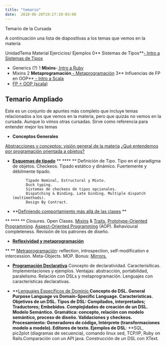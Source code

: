 ```yaml
---
title: "temario"
date:  2018-06-20T19:27:10-03:00
---
```



Temario de la Cursada

A continuación una lista de diapositivas a los temas que vemos en la materia


UnidadTema
Material Ejercicios/ Ejemplos 0** Sistemas de Tipos**[- Intro a Sistemas de Tipos](https://docs.google.com/presentation/d/1F7wX_ScphEgGiN9wbDxvvru6G2c-UEG3H8mEbL8BdPg/)
- Generics (?) 1 **Mixins**-[ Intro a Ruby](https://docs.google.com/presentation/d/1i5rwDjEeBvaVByUXdcZOkArRgMabkRa4Vn_L6_VrI00/)
- Mixins 2 **Metaprogramación**[ - Metaprogramación](https://docs.google.com/presentation/d/10P7XBI9gCB27vvWC5J294L-w22C8NG0tVMI7xbFTLeE/edit) 3** Influencias de FP en OOP**[ - Intro a Scala](https://docs.google.com/presentation/d/1ffuoM0n1x9RSjUwOudzUAXDeRTHFTYQ89Cf83Ls-Ju0/)
 - [FP + OOP (scala)](https://docs.google.com/presentation/d/15OYGb2OtPmmtkHZayCHNiirlMvZh4XqMnTZXyqCSR8U/) 


## []()


## []()Temario Ampliado

Este es  un conjunto de apuntes más completo que incluye temas relacionados a los que vemos en la materia, pero que quizás no vemos en la cursada. Aunque lo vimos otras cursadas.
Sirve como referencia para entender mejor los temas
* **Conceptos Generales**


[    Abstracciones y conceptos: visión general de la materia](conceptos-abstracciones-y-conceptos-visin-general-de-la-materia)
[    ¿Qué entendemos por programación orientada a objetos?](http://uqbar-wiki.org/index.php?title=%C2%BFQu%C3%A9_entendemos_por_Programaci%C3%B3n_Orientada_a_Objetos%3F)
* [**Esquemas de tipado**](conceptos-tipos-binding)
**        ****  **  Definición de Tipo. Tipo en el paradigma de objetos.
            Checkeos.
            Tipado estático y dinámico.
            Fuertemente y débilmente tipado. 


            Tipado Nominal, Estructural y Mixto.
            Duck typing.
            Sistemas de checkeos de tipos opcionales.
            Dispatching & Binding. Late binding. Multiple dispatch (multimethods).
            Design By Contract.


* **[Definiendo comportamiento más allá de las clases](conceptos-metamodelos)
**


**        ****  **  Closures. Open Clases.
            [Mixins](conceptos-mixins) & [Traits.](conceptos-traits)
            [Prototype-Oriented Programming](conceptos-object-based-languages).
            [Aspect-Oriented Programming](conceptos-aop) (AOP).
            Behavioural completeness.
            Revisión de los patrones de diseño.


* [**Reflexividad y metaprogramación**](conceptos-unidad-3)

**          **  [Metraprogramación](conceptos-metaprogramacion): reflection, introspection, self-modification e intercession. 
            Meta-Objects. MOP. 
            Bonus: [Mirrors.](conceptos-mirrors)

* [**Programación Declarativa**](conceptos-declaratividad)
Concepto de declaratividad. Caracterísiticas. 
Implementaciones y ejemplos.
Ventajas: abstracción, portabilidad, paralelismo.
Relación con DSLs y metaprogramación.
Lenguajes con características declarativas.

* **[Lenguajes Específicos de Dominio
](conceptos-dsls)**Concepto de DSL. General Purpose Language vs Domain-Specific Language. Características. 
Objetivos de un DSL. Tipos de DSL: Compilados, interpretados; Traductores; Embebidos. Complejidades de creación de un DSL.
Modelo Semántico.
Gramática: concepto, relación con modelo semántico, proceso de diseño.
Validaciones y checkeos.
Procesamiento: Generadores de código, Intérprete (transformaciones modelo a modelo).
Editores de texto.
Ejemplos de DSL**: **SQL, pic2plot (diagramas de secuencia), comando linux sed, TCP/IP, Ruby on Rails.Comparación con un API java.
Construcción de un DSL con XText.